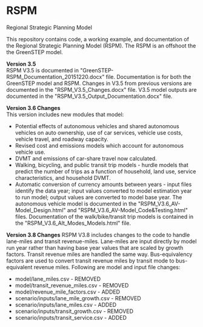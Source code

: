 # RSPM
Regional Strategic Planning Model

This repository contains code, a working example, and documentation of the Regional Strategic Planning Model (RSPM). The RSPM is an offshoot the the GreenSTEP model. 

**Version 3.5**  
RSPM V3.5 is documented in "GreenSTEP-RSPM_Documentation_20151220.docx" file. Documentation is for both the GreenSTEP model and RSPM. Changes in V3.5 from previous versions are documented in the "RSPM_V3.5_Changes.docx" file. V3.5 model outputs are documented in the "RSPM_V3.5_Output_Documentation.docx" file.

**Version 3.6 Changes**  
This version includes new modules that model:  
- Potential effects of autonomous vehicles and shared autonomous vehicles on auto ownership, use of car services, vehicle use costs, vehicle travel, and roadway capacity.
- Revised cost and emissions models which account for autonomous vehicle use.
- DVMT and emissions of car-share travel now calculated.
- Walking, bicycling, and public transit trip models - hurdle models that predict the number of trips as a function of household, land use, service characteristics, and household DVMT.
- Automatic conversion of currency amounts between years - input files identify the data year; input values converted to model estimation year to run model; output values are converted to model base year.
The autonomous vehicle model is documented in the "RSPM_V3.6_AV-Model_Design.html" and "RSPM_V3.6_AV-Model_Code&Testing.html" files. Documentation of the walk/bike/transit trip models is contained in the "RSPM_V3.6_Alt_Modes_Models.html" file.

**Version 3.8 Changes**
RSPM V3.8 includes changes to the code to handle lane-miles and transit revenue-miles. Lane-miles are input directly by model run year rather than having base year values that are scaled by growth factors. Transit revenue miles are handled the same way. Bus-equivalency factors are used to convert transit revenue miles by transit mode to bus-equivalent revenue miles. Following are model and input file changes:
- model/lane_miles.csv - REMOVED
- model/transit_revenue_miles.csv - REMOVED
- model/revenue_mile_factors.csv - ADDED
- scenario/inputs/lane_mile_growth.csv - REMOVED
- scenario/inputs/lane_miles.csv - ADDED
- scenario/inputs/transit_growth.csv - REMOVED
- scenario/inputs/transit_service.csv - ADDED
